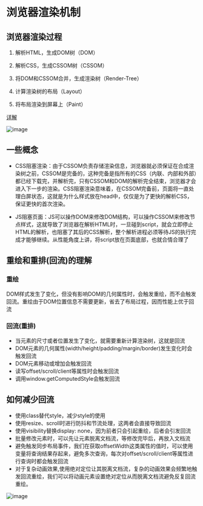# 浏览器渲染机制
## 浏览器渲染过程
1. 解析HTML，生成DOM树（DOM）

1. 解析CSS，生成CSSOM树（CSSOM）

1. 将DOM和CSSOM合并，生成渲染树（Render-Tree）

1. 计算渲染树的布局（Layout）

1. 将布局渲染到屏幕上（Paint）

[详解](https://juejin.im/post/5ce120fbe51d4510a50334fa)

![image](https://segmentfault.com/img/bVCZ1H?w=694&h=340)

## 一些概念
- CSS阻塞渲染：由于CSSOM负责存储渲染信息，浏览器就必须保证在合成渲染树之前，CSSOM是完备的，这种完备是指所有的CSS（内联、内部和外部）都已经下载完，并解析完，只有CSSOM和DOM的解析完全结束，浏览器才会进入下一步的渲染。CSS阻塞渲染意味着，在CSSOM完备前，页面将一直处理白屏状态，这就是为什么样式放在head中，仅仅是为了更快的解析CSS，保证更快的首次渲染。  

- JS阻塞页面：JS可以操作DOM来修改DOM结构，可以操作CSSOM来修改节点样式，这就导致了浏览器在解析HTML时，一旦碰到script，就会立即停止HTML的解析，也阻塞了其后的CSS解析，整个解析进程必须等待JS的执行完成才能够继续。从性能角度上讲，将script放在页面底部，也就合情合理了
## 重绘和重排(回流)的理解
### 重绘
DOM样式发生了变化，但没有影响DOM的几何属性时，会触发重绘，而不会触发回流。重绘由于DOM位置信息不需要更新，省去了布局过程，因而性能上优于回流
### 回流(重排)
- 当元素的尺寸或者位置发生了变化，就需要重新计算渲染树，这就是回流
- DOM元素的几何属性(width/height/padding/margin/border)发生变化时会触发回流
- DOM元素移动或增加会触发回流
- 读写offset/scroll/client等属性时会触发回流
- 调用window.getComputedStyle会触发回流



## 如何减少回流
- 使用class替代style，减少style的使用
- 使用resize、scroll时进行防抖和节流处理，这两者会直接导致回流
- 使用visibility替换display: none，因为前者只会引起重绘，后者会引发回流
- 批量修改元素时，可以先让元素脱离文档流，等修改完毕后，再放入文档流
- 避免触发同步布局事件，我们在获取offsetWidth这类属性的值时，可以使用变量将查询结果存起来，避免多次查询，每次对offset/scroll/client等属性进行查询时都会触发回流
- 对于复杂动画效果,使用绝对定位让其脱离文档流，复杂的动画效果会频繁地触发回流重绘，我们可以将动画元素设置绝对定位从而脱离文档流避免反复回流重绘。

![image](https://user-gold-cdn.xitu.io/2020/4/5/1714a1d84ab05ba9?imageView2/0/w/1280/h/960/format/webp/ignore-error/1)

